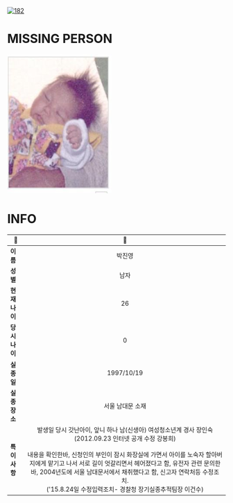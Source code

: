 [![182](https://img.shields.io/badge/%EC%8B%A4%EC%A2%85%EC%8B%A0%EA%B3%A0%EB%8A%94%20%EA%B5%AD%EB%B2%88%EC%97%86%EC%9D%B4-182-blue)](http://safe182.go.kr/index.do)

# MISSING PERSON

<img src="./missing_person.jpg">

# INFO

|🔑|💎|
|--|:--:|
|**이름**|박진영|
|**성별**|남자|
|**현재 나이**|26|
|**당시 나이**|0|
|**실종일**|1997/10/19|
|**실종 장소**|서울 남대문 소재 |
|**특이사항**|발생일 당시 갓난아이, 앞니 하나 남(신생아) 여성청소년계 경사 장인숙(2012.09.23 인터넷 공개 수정 강봉희)</br></br>내용을 확인한바, 신청인의 부인이 잠시 화장실에 가면서 아이를 노숙자 할아버지에게 맡기고 나서 서로 길이 엇갈리면서 헤어졌다고 함, 유전자 관련 문의한바, 2004년도에 서울 남대문서에서 채취했다고 함, 신고자 연락처등 수정조치.</br>('15.8.24일 수정입력조치- 경찰청 장기실종추적팀장 이건수)|
